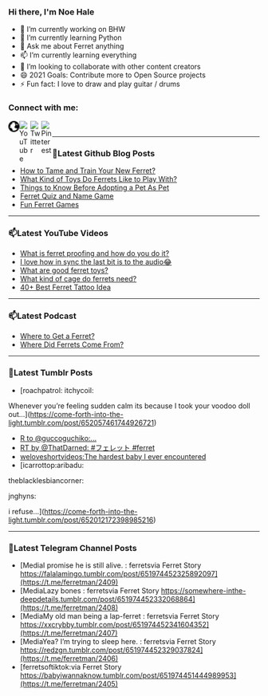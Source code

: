### Hi there, I'm Noe Hale

- 🔭 I’m currently working on BHW
- 🌱 I’m currently learning Python
- 💬 Ask me about Ferret anything
- 📫 I’m currently learning everything
- 🔭 I’m looking to collaborate with other content creators
- 😄 2021 Goals: Contribute more to Open Source projects
- ⚡ Fun fact: I love to draw and play guitar / drums

### Connect with me:

[<img align="left" alt="ferretvoice.com" width="22px" src="https://raw.githubusercontent.com/iconic/open-iconic/master/svg/globe.svg" />](https://ferretvoice.com)
[<img align="left" alt="YouTube" width="22px" src="https://cdn.jsdelivr.net/npm/simple-icons@v3/icons/youtube.svg" />](https://www.youtube.com/channel/UCk665XTfaMLVwFVWUmgnDiw)
[<img align="left" alt="Twitter" width="22px" src="https://cdn.jsdelivr.net/npm/simple-icons@v3/icons/twitter.svg" />](https://twitter.com/voiceferret)
[<img align="left" alt="Pinterest" width="22px" src="https://cdn.jsdelivr.net/npm/simple-icons@v3/icons/pinterest.svg" />](https://www.pinterest.com/voiceferret/)

<br />

---
### 🔭Latest Github Blog Posts
<!-- GITHUB:START -->
- [How to Tame and Train Your New Ferret?](http://noehale.github.io/how-to-tame-and-train-your-new-ferret/)
- [What Kind of Toys Do Ferrets Like to Play With?](http://noehale.github.io/what-kind-of-toys-do-ferrets-like-to-play-with/)
- [Things to Know Before Adopting a Pet As Pet](http://noehale.github.io/things-to-know-before-adopting-a-pet-as-pet/)
- [Ferret Quiz and Name Game](http://noehale.github.io/ferret-quiz/)
- [Fun Ferret Games](http://noehale.github.io/fun-ferret-games/)
<!-- GITHUB:END -->
---
### 📫Latest YouTube Videos

<!-- YOUTUBE:START -->
- [What is ferret proofing and how do you do it?](https://www.youtube.com/watch?v=81Syh_DJBQQ)
- [I love how in sync the last bit is to the audio😂](https://www.youtube.com/watch?v=WHBeGHwSlGY)
- [What are good ferret toys?](https://www.youtube.com/watch?v=tPxRilBzc0s)
- [What kind of cage do ferrets need?](https://www.youtube.com/watch?v=xzz6hC3sR5A)
- [40+ Best Ferret Tattoo Idea](https://www.youtube.com/watch?v=KIKqduR6Xcs)
<!-- YOUTUBE:END -->

---
### 📫Latest Podcast

<!-- PODCAST:START -->
- [Where to Get a Ferret?](https://anchor.fm/ferretvoice/episodes/Where-to-Get-a-Ferret-erurfu)
- [Where Did Ferrets Come From?](https://anchor.fm/ferretvoice/episodes/Where-Did-Ferrets-Come-From-eruq8g)
<!-- PODCAST:END -->
---
### 📝Latest Tumblr Posts

<!-- TUMBLR:START -->
- [roachpatrol:
itchycoil:

Whenever you’re feeling sudden calm its because I took your voodoo doll out...](https://come-forth-into-the-light.tumblr.com/post/652057461744926721)
- [R to @guccoguchiko:...](https://come-forth-into-the-light.tumblr.com/post/652053524536000512)
- [RT by @ThatDarned: #フェレット #ferret](https://come-forth-into-the-light.tumblr.com/post/652052821055881216)
- [weloveshortvideos:The hardest baby I ever encountered](https://come-forth-into-the-light.tumblr.com/post/652034791045300224)
- [icarrottop:aribadu:

theblacklesbiancorner:

jnghyns:

i refuse...](https://come-forth-into-the-light.tumblr.com/post/652012172398985216)
<!-- TUMBLR:END -->
---
### 📝Latest Telegram Channel Posts

<!-- TELEGRAM:START -->
- [MediaI promise he is still alive. : ferretsvia Ferret Story https://falalamingo.tumblr.com/post/651974452325892097](https://t.me/ferretman/2409)
- [MediaLazy bones : ferretsvia Ferret Story https://somewhere-inthe-deepdetails.tumblr.com/post/651974452332068864](https://t.me/ferretman/2408)
- [MediaMy old man being a lap-ferret : ferretsvia Ferret Story https://xxcrybby.tumblr.com/post/651974452341604352](https://t.me/ferretman/2407)
- [MediaYea? I’m trying to sleep here. : ferretsvia Ferret Story https://redzgn.tumblr.com/post/651974452329037824](https://t.me/ferretman/2406)
- [ferretsoftiktok:via Ferret Story https://babyiwannaknow.tumblr.com/post/651974451444989953](https://t.me/ferretman/2405)
<!-- TELEGRAM:END -->
